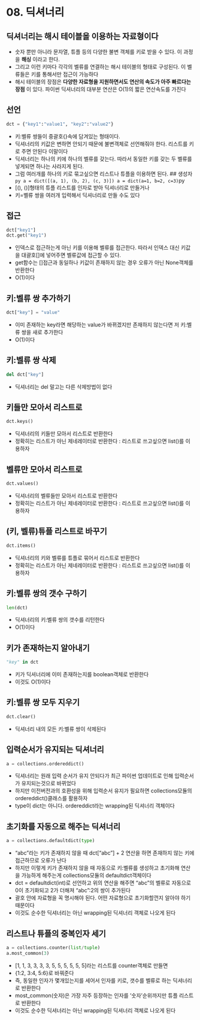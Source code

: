 # 08. 딕셔너리

## 딕셔너리는 해시 테이블을 이용하는 자료형이다

- 숫자 뿐만 아니라 문자열, 튜플 등의 다양한 불변 객체를 키로 받을 수 있다. 이 과정을 **해싱** 이라고 한다.
- 그리고 이런 키마다 각각의 벨류를 연결하는 해시 테이블의 형태로 구성된다. 이 벨류들은 키를 통해서만 접근이 가능하다
- 해시 테이블의 장점은 **다양한 자료형을 지원하면서도 연산의 속도가 아주 빠르다는 장점** 이 있다. 파이썬 딕셔너리의 대부분 연산은 O(1)의 짧은 연산속도를 가진다

## 선언

```python
dct = {"key1":"value1", "key2":"value2"}
```

- 키:벨류 쌍들이 중괄호{}속에 담겨있는 형태이다.
- 딕셔너리의 키값은 변하면 안되기 때문에 불변객체로 선언해줘야 한다. 리스트를 키로 주면 안된다 이말이다
- 딕셔너리는 하나의 키에 하나의 벨류를 갖는다. 따라서 동일한 키를 갖는 두 벨류를 넣게되면 하나는 사라지게 된다.
- 그럼 여러개를 하나의 키로 묶고싶으면 리스트나 튜플을 이용하면 된다. ## 생성자 `py a = dict([(a, 1), (b, 2), (c, 3)]) a = dict(a=1, b=2, c=3)`py
- [(), ()]형태의 튜플 리스트를 인자로 받아 딕셔너리로 만들거나
- 키=벨류 쌍을 여러개 입력해서 딕셔너리로 만들 수도 있다

## 접근

```python
dct["key1"]
dct.get("key1")
```

- 인덱스로 접근하는게 아닌 키를 이용해 벨류를 접근한다. 따라서 인덱스 대신 키값을 대괄호[]에 넣어주면 벨류값에 접근할 수 있다.
- get함수는 []접근과 동일하나 키값이 존재하지 않는 경우 오류가 아닌 None객체를 반환한다
- O(1)이다

## 키:벨류 쌍 추가하기

```python
dct["key"] = "value"
```

- 이미 존재하는 key라면 해당하는 value가 바뀌겠지만 존재하지 않는다면 저 키:벨류 쌍을 새로 추가한다
- O(1)이다

## 키:벨류 쌍 삭제

```python
del dct["key"]
```

- 딕셔너리는 del 말고는 다른 삭제방법이 없다

## 키들만 모아서 리스트로

```python
dct.keys()
```

- 딕셔너리의 키들만 모아서 리스트로 반환한다
- 정확히는 리스트가 아닌 제네레이터로 반환한다 : 리스트로 쓰고싶으면 list()를 이용하자

## 벨류만 모아서 리스트로

```python
dct.values()
```

- 딕셔너리의 벨류들만 모아서 리스트로 반환한다
- 정확히는 리스트가 아닌 제네레이터로 반환한다 : 리스트로 쓰고싶으면 list()를 이용하자

## (키, 벨류)튜플 리스트로 바꾸기

```python
dct.items()
```

- 딕셔너리의 키와 벨류를 튜플로 묶어서 리스트로 반환한다
- 정확히는 리스트가 아닌 제네레이터로 반환한다 : 리스트로 쓰고싶으면 list()를 이용하자

## 키:벨류 쌍의 갯수 구하기

```python
len(dct)
```

- 딕셔너리의 키:벨류 쌍의 갯수를 리턴한다
- O(1)이다

## 키가 존재하는지 알아내기

```python
"key" in dct
```

- 키가 딕셔너리에 이미 존재하는지를 boolean객체로 반환한다
- 이것도 O(1)이다

## 키:벨류 쌍 모두 지우기

```python
dct.clear()
```

- 딕셔너리 내의 모든 키:벨류 쌍이 삭제된다

## 입력순서가 유지되는 딕셔너리

```python
a = collections.ordereddict()
```

- 딕셔너리는 원래 입력 순서가 유지 안되다가 최근 파이썬 업데이트로 인해 입력순서가 유지되는것으로 바뀌었다
- 하지만 이전버전과의 호환성을 위해 입력순서 유지가 필요하면 collections모듈의 ordereddict()클래스를 활용하자
- type이 dict는 아니다. ordereddict라는 wrapping된 딕셔너리 객체이다

## 초기화를 자동으로 해주는 딕셔너리

```python
a = collections.defaultdict(type)
```

- “abc”라는 키가 존재하지 않을 때 dct[“abc”] + 2 연산을 하면 존재하지 않는 키에 접근하므로 오류가 난다
- 하지만 이렇게 키가 존재하지 않을 때 자동으로 키:벨류를 생성하고 초기화해 연산을 가능하게 해주는게 collections모듈의 defaultdict객체이다
- dct = defaultdict(int)로 선언하고 위의 연산을 해주면 “abc”의 벨류로 자동으로 0이 초기화되고 2가 더해져 “abc”:2의 쌍이 추가된다
- 괄호 안에 자료형을 꼭 명시해야 된다. 어떤 자료형으로 초기화할껀지 알아야 하기 때문이다
- 이것도 순수한 딕셔너리는 아닌 wrapping된 딕셔너리 객체로 나오게 된다

## 리스트나 튜플의 중복인자 세기

```python
a = collections.counter(list/tuple)
a.most_common(3)
```

- [1, 1, 3, 3, 3, 3, 5, 5, 5, 5, 5, 5]라는 리스트를 counter객체로 만들면
- {1:2, 3:4, 5:6}로 바꿔준다
- 즉, 동일한 인자가 몇개있는지를 세어서 인자를 키로, 갯수를 벨류로 하는 딕셔너리로 반환한다
- most_common(숫자)은 가장 자주 등장하는 인자를 ’숫자’순위까지만 튜플 리스트로 반환한다
- 이것도 순수한 딕셔너리는 아닌 wrapping된 딕셔너리 객체로 나오게 된다